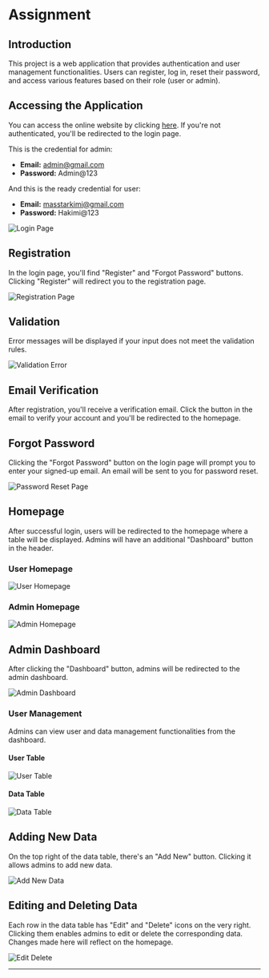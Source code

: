 # Assignment

## Introduction

This project is a web application that provides authentication and user management functionalities. Users can register, log in, reset their password, and access various features based on their role (user or admin).

## Accessing the Application

You can access the online website by clicking [here](http://alphvtest.masstarcode.com/). If you're not authenticated, you'll be redirected to the login page.

This is the credential for admin:
- **Email:** admin@gmail.com
- **Password:** Admin@123

And this is the ready credential for user:
- **Email:** masstarkimi@gmail.com
- **Password:** Hakimi@123

![Login Page](/public/img/readme1.jpeg)

## Registration

In the login page, you'll find "Register" and "Forgot Password" buttons. Clicking "Register" will redirect you to the registration page.

![Registration Page](/public/img/readme2.jpeg)

## Validation

Error messages will be displayed if your input does not meet the validation rules.

![Validation Error](/public/img/readme3.jpeg)

## Email Verification

After registration, you'll receive a verification email. Click the button in the email to verify your account and you'll be redirected to the homepage.

## Forgot Password

Clicking the "Forgot Password" button on the login page will prompt you to enter your signed-up email. An email will be sent to you for password reset.

![Password Reset Page](/public/img/readme4.jpeg)

## Homepage

After successful login, users will be redirected to the homepage where a table will be displayed. Admins will have an additional "Dashboard" button in the header.

### User Homepage

![User Homepage](/public/img/readme5.jpeg)

### Admin Homepage

![Admin Homepage](/public/img/readme6.jpeg)

## Admin Dashboard

After clicking the "Dashboard" button, admins will be redirected to the admin dashboard.

![Admin Dashboard](/public/img/readme8.jpeg)

### User Management

Admins can view user and data management functionalities from the dashboard.

#### User Table

![User Table](/public/img/readme7.jpeg)

#### Data Table

![Data Table](/public/img/readme8.jpeg)

## Adding New Data

On the top right of the data table, there's an "Add New" button. Clicking it allows admins to add new data.

![Add New Data](/public/img/readme9.jpeg)

## Editing and Deleting Data

Each row in the data table has "Edit" and "Delete" icons on the very right. Clicking them enables admins to edit or delete the corresponding data. Changes made here will reflect on the homepage.

![Edit Delete](/public/img/readme10.jpeg)

--- 
